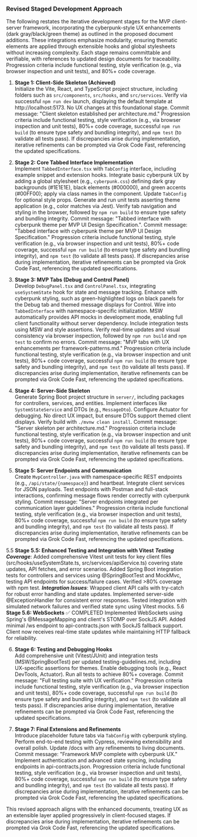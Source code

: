 ### Revised Staged Development Approach

The following restates the iterative development stages for the MVP client-server framework, incorporating the cyberpunk-style UX enhancements (dark gray/black/green theme) as outlined in the proposed document additions. These integrations emphasize modularity, ensuring thematic elements are applied through extensible hooks and global stylesheets without increasing complexity. Each stage remains committable and verifiable, with references to updated design documents for traceability. Progression criteria include functional testing, style verification (e.g., via browser inspection and unit tests), and 80%+ code coverage.

1. **Stage 1: Client-Side Skeleton (Achieved)**  
   Initialize the Vite, React, and TypeScript project structure, including folders such as `src/components`, `src/hooks`, and `src/services`. Verify via successful `npm run dev` launch, displaying the default template at http://localhost:5173. No UX changes at this foundational stage. Commit message: "Client skeleton established per architecture.md."
   Progression criteria include functional testing, style verification (e.g., via browser inspection and unit tests), 80%+ code coverage, successful `npm run build` (to ensure type safety and bundling integrity), and `npm test` (to validate all tests pass). If discrepancies arise during implementation, iterative refinements can be prompted via Grok Code Fast, referencing the updated specifications.

2. **Stage 2: Core Tabbed Interface Implementation**  
   Implement `TabbedInterface.tsx` with `TabConfig` interface, including example snippet and extension hooks. Integrate basic cyberpunk UX by adding a global stylesheet (e.g., `cyberpunk.css`) defining dark gray backgrounds (#1E1E1E), black elements (#000000), and green accents (#00FF00); apply via class names in the component. Update `TabConfig` for optional style props. Generate and run unit tests asserting theme application (e.g., color matches via Jest). Verify tab navigation and styling in the browser, followed by `npm run build` to ensure type safety and bundling integrity. Commit message: "Tabbed interface with cyberpunk theme per MVP UI Design Specification.". Commit message: "Tabbed interface with cyberpunk theme per MVP UI Design Specification."
   Progression criteria include functional testing, style verification (e.g., via browser inspection and unit tests), 80%+ code coverage, successful `npm run build` (to ensure type safety and bundling integrity), and `npm test` (to validate all tests pass). If discrepancies arise during implementation, iterative refinements can be prompted via Grok Code Fast, referencing the updated specifications.

3. **Stage 3: MVP Tabs (Debug and Control Panel)**  
   Develop `DebugPanel.tsx` and `ControlPanel.tsx`, integrating `useSystemState` hook for state and message tracking. Enhance with cyberpunk styling, such as green-highlighted logs on black panels for the Debug tab and themed message displays for Control. Wire into `TabbedInterface` with namespace-specific initialization. MSW automatically provides API mocks in development mode, enabling full client functionality without server dependency. Include integration tests using MSW and style assertions. Verify real-time updates and visual consistency via browser inspection, followed by `npm run build` and `npm test` to confirm no errors. Commit message: "MVP tabs with UX enhancements per framework-patterns.md."
   Progression criteria include functional testing, style verification (e.g., via browser inspection and unit tests), 80%+ code coverage, successful `npm run build` (to ensure type safety and bundling integrity), and `npm test` (to validate all tests pass). If discrepancies arise during implementation, iterative refinements can be prompted via Grok Code Fast, referencing the updated specifications.

4. **Stage 4: Server-Side Skeleton**  
   Generate Spring Boot project structure in `server/`, including packages for controllers, services, and entities. Implement interfaces like `SystemStateService` and DTOs (e.g., `MessageDto`). Configure Actuator for debugging. No direct UX impact, but ensure DTOs support themed client displays. Verify build with `./mvnw clean install`. Commit message: "Server skeleton per architecture.md."
   Progression criteria include functional testing, style verification (e.g., via browser inspection and unit tests), 80%+ code coverage, successful `npm run build` (to ensure type safety and bundling integrity), and `npm test` (to validate all tests pass). If discrepancies arise during implementation, iterative refinements can be prompted via Grok Code Fast, referencing the updated specifications.

5. **Stage 5: Server Endpoints and Communication**  
   Create `MvpController.java` with namespace-specific REST endpoints (e.g., `/api/state/{namespace}`) and heartbeat. Integrate client services for JSON payloads. Test endpoints with Postman and full-stack interactions, confirming message flows render correctly with cyberpunk styling. Commit message: "Server endpoints integrated per communication layer guidelines."
   Progression criteria include functional testing, style verification (e.g., via browser inspection and unit tests), 80%+ code coverage, successful `npm run build` (to ensure type safety and bundling integrity), and `npm test` (to validate all tests pass). If discrepancies arise during implementation, iterative refinements can be prompted via Grok Code Fast, referencing the updated specifications.

5.5 **Stage 5.5: Enhanced Testing and Integration with Vitest**
    ***Testing Coverage***: Added comprehensive Vitest unit tests for key client files (src/hooks/useSystemState.ts, src/services/apiService.ts) covering state updates, API fetches, and error scenarios. Added Spring Boot integration tests for controllers and services using @SpringBootTest and MockMvc, testing API endpoints for success/failure cases. Verified >80% coverage with npm test.
    ***Integration Issues***: Wrapped client API calls with try-catch for robust error handling and state updates. Implemented server-side @ExceptionHandler for consistent error responses. Tested integration with simulated network failures and verified state sync using Vitest mocks.
5.6 **Stage 5.6: WebSockets** ✅ COMPLETED
Implemented WebSockets using Spring's @MessageMapping and client's STOMP over SockJS API. Added minimal /ws endpoint to api-contracts.json with SockJS fallback support. Client now receives real-time state updates while maintaining HTTP fallback for reliability.

6. **Stage 6: Testing and Debugging Hooks**  
   Add comprehensive unit (Vitest/JUnit) and integration tests (MSW/SpringBootTest) per updated testing-guidelines.md, including UX-specific assertions for themes. Enable debugging tools (e.g., React DevTools, Actuator). Run all tests to achieve 80%+ coverage. Commit message: "Full testing suite with UX verification."
   Progression criteria include functional testing, style verification (e.g., via browser inspection and unit tests), 80%+ code coverage, successful `npm run build` (to ensure type safety and bundling integrity), and `npm test` (to validate all tests pass). If discrepancies arise during implementation, iterative refinements can be prompted via Grok Code Fast, referencing the updated specifications.

7. **Stage 7: Final Extensions and Refinements**  
   Introduce placeholder future tabs via `TabConfig` with cyberpunk styling. Perform end-to-end testing with Cypress, reviewing extensibility and overall polish. Update /docs with any refinements to living documents. Commit message: "Framework MVP complete with cyberpunk UX."
   Implement authentication and advanced state syncing, including endpoints in api-contracts.json.
   Progression criteria include functional testing, style verification (e.g., via browser inspection and unit tests), 80%+ code coverage, successful `npm run build` (to ensure type safety and bundling integrity), and `npm test` (to validate all tests pass). If discrepancies arise during implementation, iterative refinements can be prompted via Grok Code Fast, referencing the updated specifications.

This revised approach aligns with the enhanced documents, treating UX as an extensible layer applied progressively in client-focused stages. If discrepancies arise during implementation, iterative refinements can be prompted via Grok Code Fast, referencing the updated specifications.